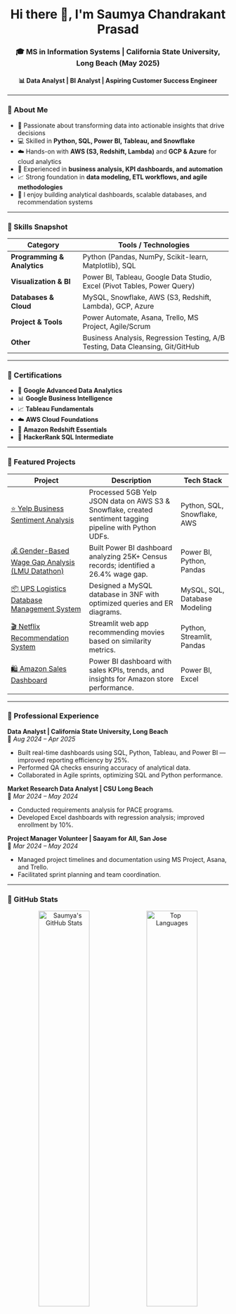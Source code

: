 <h1 align="center">Hi there 👋, I'm Saumya Chandrakant Prasad</h1>
<h3 align="center">🎓 MS in Information Systems | California State University, Long Beach (May 2025)</h3>
<h4 align="center">📊 Data Analyst | BI Analyst | Aspiring Customer Success Engineer</h4>

---

### 🌟 About Me
- 🎯 Passionate about transforming data into actionable insights that drive decisions  
- 💻 Skilled in **Python, SQL, Power BI, Tableau, and Snowflake**  
- ☁️ Hands-on with **AWS (S3, Redshift, Lambda)** and **GCP & Azure** for cloud analytics  
- 🚀 Experienced in **business analysis, KPI dashboards, and automation**  
- 📈 Strong foundation in **data modeling, ETL workflows, and agile methodologies**  
- 💬 I enjoy building analytical dashboards, scalable databases, and recommendation systems  

---

### 🧠 Skills Snapshot

| Category | Tools / Technologies |
|-----------|----------------------|
| **Programming & Analytics** | Python (Pandas, NumPy, Scikit-learn, Matplotlib), SQL |
| **Visualization & BI** | Power BI, Tableau, Google Data Studio, Excel (Pivot Tables, Power Query) |
| **Databases & Cloud** | MySQL, Snowflake, AWS (S3, Redshift, Lambda), GCP, Azure |
| **Project & Tools** | Power Automate, Asana, Trello, MS Project, Agile/Scrum |
| **Other** | Business Analysis, Regression Testing, A/B Testing, Data Cleansing, Git/GitHub |

---

### 🏅 Certifications
- 🧩 **Google Advanced Data Analytics**  
- 📊 **Google Business Intelligence**  
- 📈 **Tableau Fundamentals**  
- ☁️ **AWS Cloud Foundations**  
- 💾 **Amazon Redshift Essentials**  
- 🧮 **HackerRank SQL Intermediate**

---

### 🚀 Featured Projects

| Project | Description | Tech Stack |
|----------|--------------|-------------|
| [⭐ Yelp Business Sentiment Analysis](https://github.com/saumyaprasad07/Yelp-Business-Reviews-Analysis) | Processed 5GB Yelp JSON data on AWS S3 & Snowflake, created sentiment tagging pipeline with Python UDFs. | Python, SQL, Snowflake, AWS |
| [💰 Gender-Based Wage Gap Analysis (LMU Datathon)](https://github.com/saumyaprasad07/Gender-Based-Wage-Gap-Analysis) | Built Power BI dashboard analyzing 25K+ Census records; identified a 26.4% wage gap. | Power BI, Python, Pandas |
| [📦 UPS Logistics Database Management System](https://github.com/saumyaprasad07/UPS-Logistics-Database-Management-System) | Designed a MySQL database in 3NF with optimized queries and ER diagrams. | MySQL, SQL, Database Modeling |
| [🎬 Netflix Recommendation System](https://github.com/saumyaprasad07/streamlit-app-netflix-recommendation-system) | Streamlit web app recommending movies based on similarity metrics. | Python, Streamlit, Pandas |
| [🛍️ Amazon Sales Dashboard](https://github.com/saumyaprasad07/Amazon-Sales-Dashboard) | Power BI dashboard with sales KPIs, trends, and insights for Amazon store performance. | Power BI, Excel |

---

### 💼 Professional Experience

**Data Analyst | California State University, Long Beach**  
📅 *Aug 2024 – Apr 2025*  
- Built real-time dashboards using SQL, Python, Tableau, and Power BI — improved reporting efficiency by 25%.  
- Performed QA checks ensuring accuracy of analytical data.  
- Collaborated in Agile sprints, optimizing SQL and Python performance.

**Market Research Data Analyst | CSU Long Beach**  
📅 *Mar 2024 – May 2024*  
- Conducted requirements analysis for PACE programs.  
- Developed Excel dashboards with regression analysis; improved enrollment by 10%.

**Project Manager Volunteer | Saayam for All, San Jose**  
📅 *Mar 2024 – May 2024*  
- Managed project timelines and documentation using MS Project, Asana, and Trello.  
- Facilitated sprint planning and team coordination.

---

### 🧩 GitHub Stats
<p align="center">
  <img src="https://github-readme-stats.vercel.app/api?username=saumyaprasad07&show_icons=true&theme=radical" alt="Saumya's GitHub Stats" width="48%" />
  <img src="https://github-readme-stats.vercel.app/api/top-langs/?username=saumyaprasad07&layout=compact&theme=radical" alt="Top Languages" width="48%" />
</p>

---

### 🤝 Connect with Me
<p align="center">
  <a href="https://linkedin.com/in/saumyaprasad07" target="_blank">
    <img src="https://img.shields.io/badge/LinkedIn-blue?style=for-the-badge&logo=linkedin" />
  </a>
  <a href="mailto:saumya.prasad460@gmail.com">
    <img src="https://img.shields.io/badge/Email-red?style=for-the-badge&logo=gmail" />
  </a>
  <a href="https://saumya-prasad.lovable.app" target="_blank">
    <img src="https://img.shields.io/badge/Portfolio-000?style=for-the-badge&logo=vercel" />
  </a>
  <a href="https://github.com/saumyaprasad07" target="_blank">
    <img src="https://img.shields.io/badge/GitHub-gray?style=for-the-badge&logo=github" />
  </a>
</p>

---

⭐ *“Data transforms businesses only when stories meet strategy.”*
